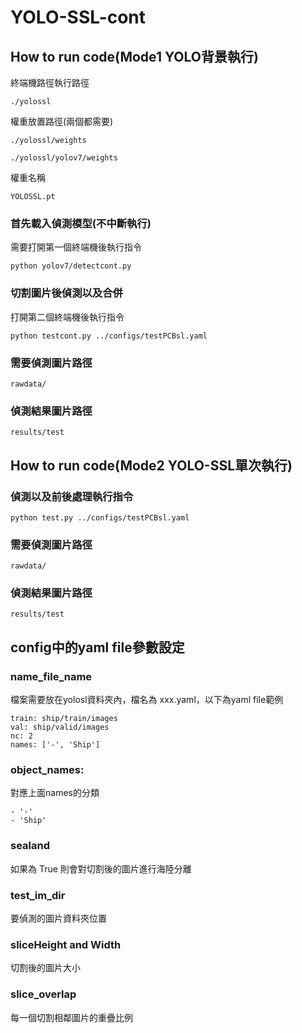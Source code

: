 # YOLO-SSL-cont

## How to run code(Mode1 YOLO背景執行)
終端機路徑執行路徑
```
./yolossl
```
權重放置路徑(兩個都需要)
```
./yolossl/weights
```
```
./yolossl/yolov7/weights
```
權重名稱
```
YOLOSSL.pt
```
### 首先載入偵測模型(不中斷執行) 
需要打開第一個終端機後執行指令
```
python yolov7/detectcont.py
```

### 切割圖片後偵測以及合併
打開第二個終端機後執行指令

```
python testcont.py ../configs/testPCBsl.yaml
```

### 需要偵測圖片路徑
```
rawdata/
```

### 偵測結果圖片路徑
```
results/test
```

## How to run code(Mode2 YOLO-SSL單次執行)
### 偵測以及前後處理執行指令
```
python test.py ../configs/testPCBsl.yaml
```

### 需要偵測圖片路徑
```
rawdata/
```

### 偵測結果圖片路徑
```
results/test
```

## config中的yaml file參數設定
### name_file_name
檔案需要放在yolosl資料夾內，檔名為 xxx.yaml，以下為yaml file範例
```
train: ship/train/images
val: ship/valid/images
nc: 2
names: ['-', 'Ship']
```

### object_names: 
對應上面names的分類
```
- '-'
- 'Ship'
```

### sealand
如果為 True 則會對切割後的圖片進行海陸分離

### test_im_dir
要偵測的圖片資料夾位置

### sliceHeight and Width
切割後的圖片大小
### slice_overlap
每一個切割相鄰圖片的重疊比例
